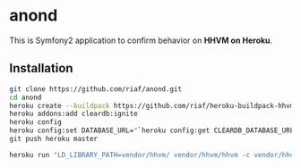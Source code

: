 anond
=====

This is Symfony2 application to confirm behavior on **HHVM on Heroku**.


Installation
------------

```sh
git clone https://github.com/riaf/anond.git
cd anond
heroku create --buildpack https://github.com/riaf/heroku-buildpack-hhvm
heroku addons:add cleardb:ignite
heroku config
heroku config:set DATABASE_URL="`heroku config:get CLEARDB_DATABASE_URL`"
git push heroku master

heroku run "LD_LIBRARY_PATH=vendor/hhvm/ vendor/hhvm/hhvm -c vendor/hhvm/config.hdf app/console --env=prod doctrine:schema:create"
```

